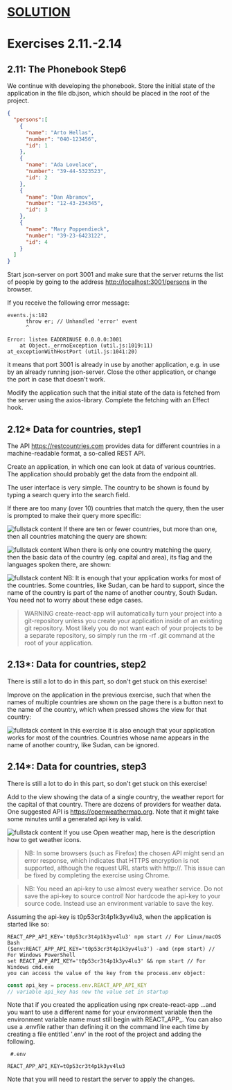 # **[SOLUTION](https://wide-eyed-rub.surge.sh/)**

# Exercises 2.11.-2.14

## 2.11: The Phonebook Step6

We continue with developing the phonebook. Store the initial state of the application in the file db.json, which should be placed in the root of the project.

``` json
{
  "persons":[
    {
      "name": "Arto Hellas",
      "number": "040-123456",
      "id": 1
    },
    {
      "name": "Ada Lovelace",
      "number": "39-44-5323523",
      "id": 2
    },
    {
      "name": "Dan Abramov",
      "number": "12-43-234345",
      "id": 3
    },
    {
      "name": "Mary Poppendieck",
      "number": "39-23-6423122",
      "id": 4
    }
  ]
}

```

Start json-server on port 3001 and make sure that the server returns the list of people by going to the address <http://localhost:3001/persons> in the browser.

If you receive the following error message:

```
events.js:182
      throw er; // Unhandled 'error' event
      ^

Error: listen EADDRINUSE 0.0.0.0:3001
    at Object._errnoException (util.js:1019:11)
at_exceptionWithHostPort (util.js:1041:20)
```

it means that port 3001 is already in use by another application, e.g. in use by an already running json-server. Close the other application, or change the port in case that doesn't work.

Modify the application such that the initial state of the data is fetched from the server using the axios-library. Complete the fetching with an Effect hook.

## 2.12* Data for countries, step1

The API <https://restcountries.com> provides data for different countries in a machine-readable format, a so-called REST API.

Create an application, in which one can look at data of various countries. The application should probably get the data from the endpoint all.

The user interface is very simple. The country to be shown is found by typing a search query into the search field.

If there are too many (over 10) countries that match the query, then the user is prompted to make their query more specific:

![fullstack content](https://fullstackopen.com/static/d8a3e3b3af8907d0c3dd495ef0d26ba6/5a190/19b1.png)
If there are ten or fewer countries, but more than one, then all countries matching the query are shown:

![fullstack content](https://fullstackopen.com/static/1d4ebf199806ccfe0df529c08e2a0c6d/5a190/19b2.png)
When there is only one country matching the query, then the basic data of the country (eg. capital and area), its flag and the languages spoken there, are shown:

![fullstack content](https://fullstackopen.com/static/1da341d99aa963449991676f4f6c34b3/5a190/19c3.png)
NB: It is enough that your application works for most of the countries. Some countries, like Sudan, can be hard to support, since the name of the country is part of the name of another country, South Sudan. You need not to worry about these edge cases.

>WARNING create-react-app will automatically turn your project into a git-repository unless you create your application inside of an existing git repository. Most likely you do not want each of your projects to be a separate repository, so simply run the rm -rf .git command at the root of your application.

## 2.13*: Data for countries, step2

There is still a lot to do in this part, so don't get stuck on this exercise!

Improve on the application in the previous exercise, such that when the names of multiple countries are shown on the page there is a button next to the name of the country, which when pressed shows the view for that country:

![fullstack content](https://fullstackopen.com/static/b8986829d36bd14bbbd6270e0e8d2edf/5a190/19b4.png)
In this exercise it is also enough that your application works for most of the countries. Countries whose name appears in the name of another country, like Sudan, can be ignored.

## 2.14*: Data for countries, step3

There is still a lot to do in this part, so don't get stuck on this exercise!

Add to the view showing the data of a single country, the weather report for the capital of that country. There are dozens of providers for weather data. One suggested API is <https://openweathermap.org>. Note that it might take some minutes until a generated api key is valid.

![fullstack content](https://fullstackopen.com/static/5b436dff5ae7a4e1f6e15c7ba95a29be/5a190/19x.png)
If you use Open weather map, here is the description how to get weather icons.

>NB: In some browsers (such as Firefox) the chosen API might send an error response, which indicates that HTTPS encryption is not supported, although the request URL starts with http://. This issue can be fixed by completing the exercise using Chrome.

>NB: You need an api-key to use almost every weather service. Do not save the api-key to source control! Nor hardcode the api-key to your source code. Instead use an environment variable to save the key.

Assuming the api-key is t0p53cr3t4p1k3yv4lu3, when the application is started like so:

```any
REACT_APP_API_KEY='t0p53cr3t4p1k3yv4lu3' npm start // For Linux/macOS Bash
($env:REACT_APP_API_KEY='t0p53cr3t4p1k3yv4lu3') -and (npm start) // For Windows PowerShell
set REACT_APP_API_KEY='t0p53cr3t4p1k3yv4lu3' && npm start // For Windows cmd.exe
you can access the value of the key from the process.env object:
```

``` javascript
const api_key = process.env.REACT_APP_API_KEY
// variable api_key has now the value set in startup
```

Note that if you created the application using npx create-react-app ...and you want to use a different name for your environment variable then the environment variable name must still begin with REACT_APP_. You can also use a .envfile rather than defining it on the command line each time by creating a file entitled '.env' in the root of the project and adding the following.

```
 #.env

REACT_APP_API_KEY=t0p53cr3t4p1k3yv4lu3
```

Note that you will need to restart the server to apply the changes.
